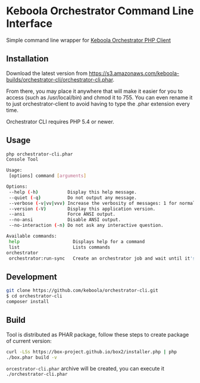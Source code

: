 # Keboola Orchestrator Command Line Interface

Simple command line wrapper for [Keboola Orchestrator PHP Client](https://github.com/keboola/orchestrator-php-client)

## Installation

Download the latest version from https://s3.amazonaws.com/keboola-builds/orchestrator-cli/orchestrator-cli.phar.

From there, you may place it anywhere that will make it easier for you to access (such as /usr/local/bin) and chmod it to 755.
You can even rename it to just orchestrator-client to avoid having to type the .phar extension every time.

Orchestrator CLI requires PHP 5.4 or newer.

## Usage

```bash
php orchestrator-cli.phar
Console Tool

Usage:
 [options] command [arguments]

Options:
 --help (-h)           Display this help message.
 --quiet (-q)          Do not output any message.
 --verbose (-v|vv|vvv) Increase the verbosity of messages: 1 for normal output, 2 for more verbose output and 3 for debug.
 --version (-V)        Display this application version.
 --ansi                Force ANSI output.
 --no-ansi             Disable ANSI output.
 --no-interaction (-n) Do not ask any interactive question.

Available commands:
 help                    Displays help for a command
 list                    Lists commands
orchestrator
 orchestrator:run-sync   Create an orchestrator job and wait until it's done.

```

## Development

```bash
git clone https://github.com/keboola/orchestrator-cli.git
$ cd orchestrator-cli
composer install
```


## Build
Tool is distributed as PHAR package, follow these steps to create package of current version:

```bash
curl -LSs https://box-project.github.io/box2/installer.php | php
./box.phar build -v
```

`orcestrator-cli.phar` archive will be created, you can execute it `./orchestrator-cli.phar`


